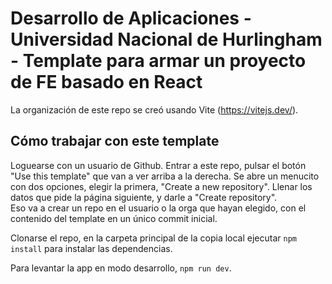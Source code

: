# Desarrollo de Aplicaciones - Universidad Nacional de Hurlingham - Template para armar un proyecto de FE basado en React
La organización de este repo se creó usando Vite (https://vitejs.dev/).

## Cómo trabajar con este template
Loguearse con un usuario de Github. Entrar a este repo, pulsar el botón "Use this template" que van a ver arriba a la derecha. Se abre un menucito con dos opciones, elegir la primera, "Create a new repository". Llenar los datos que pide la página siguiente, y darle a "Create repository".  
Eso va a crear un repo en el usuario o la orga que hayan elegido, con el contenido del template en un único commit inicial. 

Clonarse el repo, en la carpeta principal de la copia local ejecutar `npm install` para instalar las dependencias. 

Para levantar la app en modo desarrollo, `npm run dev`.
